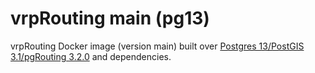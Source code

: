 # vrpRouting main (pg13)

vrpRouting Docker image (version main) built over [Postgres 13/PostGIS 3.1/pgRouting 3.2.0](https://hub.docker.com/r/pgrouting/pgrouting) and dependencies.
